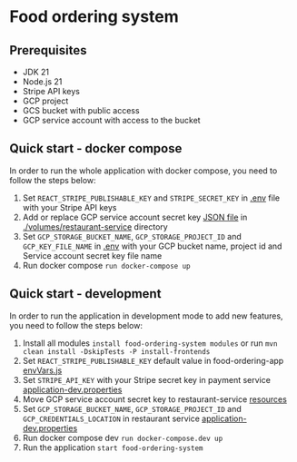 # Food ordering system

## Prerequisites

- JDK 21
- Node.js 21
- Stripe API keys
- GCP project
- GCS bucket with public access
- GCP service account with access to the bucket

## Quick start - docker compose

In order to run the whole application with docker compose, you need to follow the steps below:

1. Set `REACT_STRIPE_PUBLISHABLE_KEY` and `STRIPE_SECRET_KEY` in [.env](./.env) file with your
   Stripe API keys
2. Add or replace GCP service account secret
   key [JSON file](./volumes/restaurant-service/YOUR_GCP_KEY.example.json)
   in [./volumes/restaurant-service](./volumes/restaurant-service) directory
3. Set `GCP_STORAGE_BUCKET_NAME`, `GCP_STORAGE_PROJECT_ID` and `GCP_KEY_FILE_NAME` in [.env](./.env)
   with
   your GCP bucket name, project id and Service account secret key file name
4. Run docker compose `run docker-compose up`

## Quick start - development

In order to run the application in development mode to add new features, you need to follow the
steps below:

1. Install all modules
   `install food-ordering-system modules` or
   run `mvn clean install -DskipTests -P install-frontends`
2. Set `REACT_STRIPE_PUBLISHABLE_KEY` default value in
   food-ordering-app [envVars.js](./frontend/food-ordering-app/public/envVars.js)
3. Set `STRIPE_API_KEY` with your Stripe secret key in
      payment service [application-dev.properties](./payment-service/src/main/resources/application-dev.yaml)
4. Move GCP service account secret key to restaurant-service [resources](./restaurant-service/src/main/resources)
5. Set `GCP_STORAGE_BUCKET_NAME`, `GCP_STORAGE_PROJECT_ID` and `GCP_CREDENTIALS_LOCATION` in
   restaurant service [application-dev.properties](./restaurant-service/src/main/resources/application-dev.yaml)
6. Run docker compose dev `run docker-compose.dev up`
7. Run the application `start food-ordering-system`

